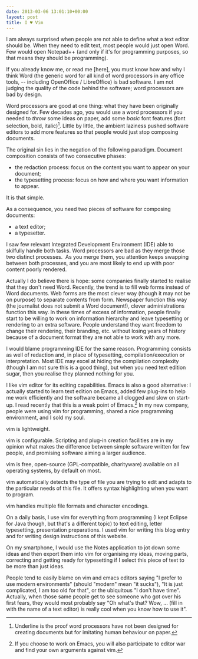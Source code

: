 ```yaml
---
date: 2013-03-06 13:01:10+00:00
layout: post
title: I ♥ Vim
---
```


I am always surprised when people are not able to define what a text editor should be. When they need to edit text, most people would just open Word. Few would open Notepad++ (and only if it's for programming purposes, so that means they should be programming).

If you already know me, or read me [here], you must know how and why I think Word (the generic word for all kind of word processors in any office tools, -- including OpenOffice / LibreOffice) is bad software. I am not judging the quality of the code behind the software; word processors are bad by design.

Word processors are good at one thing: what they have been originally designed for. Few decades ago, you would use a word processors if you needed to _throw_ some ideas on paper, add some *basic* font features (font selection, bold, italic)[^1]. Little by little, the ambient laziness pushed software editors to add more features so that people would just stop composing documents.

[^1]: Underline is the proof word processors have not been designed for creating documents but for imitating human behaviour on paper.

The original sin lies in the negation of the following paradigm. Document composition consists of two consecutive phases:

- the redaction process: focus on the content you want to appear on your document;
- the typesetting process: focus on how and where you want information to appear.


It is that simple.

As a consequence, you need two pieces of software for composing documents:

- a text editor;
- a typesetter.

I saw few relevant Integrated Development Environment (IDE) able to skilfully handle both tasks. Word processors are bad as they merge those two distinct processes.  As you merge them, you attention keeps swapping between both processes, and you are most likely to end up with poor content poorly rendered.

Actually I do believe there is hope: some companies finally started to realise that they don't need Word. Recently, the trend is to fill web forms instead of Word documents. Web forms are the most clever way (though it may not be on purpose) to separate contents from form. Newspaper function this way (the journalist does not submit a Word document!), clever administrations function this way. In these times of excess of information, people finally start to be willing to work on information hierarchy and leave typesetting or rendering to an extra software. People understand they want freedom to change their rendering, their branding, etc. without losing years of history because of a document format they are not able to work with any more.

I would blame programming IDE for the same reason. Programming consists as well of redaction and, in place of typesetting, compilation/execution or interpretation. Most IDE may excel at hiding the compilation complexity (though I am not sure this is a good thing), but when you need text edition sugar, then you realise they planned nothing for you.

I like vim editor for its editing capabilities. Emacs is also a good alternative: I actually started to learn text edition on Emacs, added few plug-ins to help me work efficiently and the software became all clogged and slow on start-up. I read recently that this is a weak point of Emacs.[^2] In my new company, people were using vim for programming, shared a nice programming environment, and I sold my soul.

[^2]: If you choose to work on Emacs, you will also participate to editor war and find your own arguments against vim.

vim is lightweight.

vim is configurable.
Scripting and plug-in creation facilities are in my opinion what makes the difference between simple software written for few people, and promising software aiming a larger audience.

vim is free, open-source (GPL-compatible, charityware) available on all operating systems, by default on most.

vim automatically detects the type of file you are trying to edit and adapts to the particular needs of this file. It offers syntax highlighting when you want to program.

vim handles multiple file formats and character encodings.

On a daily basis, I use vim for everything from programming (I kept Eclipse for Java though, but that's a different topic) to text editing, letter typesetting, presentation preparations. I used vim for writing this blog entry and for writing design instructions of this website.

On my smartphone, I would use the Notes application to jot down some ideas and then export them into vim for organising my ideas, moving parts, correcting and getting ready for typesetting if I select this piece of text to be more than just ideas.

People tend to easily blame on vim and emacs editors saying "I prefer to use modern environments" (should "modern" mean "it sucks"), "It is just complicated, I am too old for that", or the ubiquitous "I don't have time".  Actually, when those same people get to see someone who got over his first fears, they would most probably say "Oh what's that? Wow, ... (fill in with the name of a text editor) is really cool when you know how to use it".
